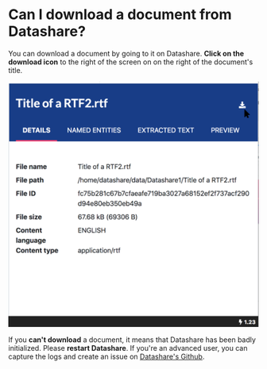 # Can I download a document from Datashare?

You can download a document by going to it on Datashare. **Click on the download icon** to the right of the screen on on the right of the document's title.

![](../../../.gitbook/assets/group-43121.png)

If you **can't download** a document, it means that Datashare has been badly initialized. Please **restart Datashare**. If you're an advanced user, you can capture the logs and create an issue on [Datashare's Github](https://github.com/ICIJ/datashare/issues).
